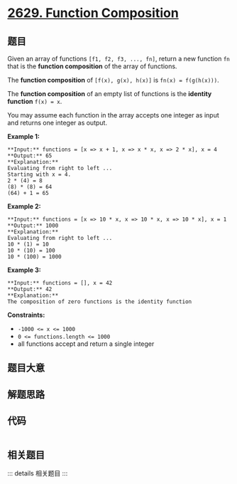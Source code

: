 # [2629. Function Composition](https://leetcode.com/problems/function-composition)

## 题目

Given an array of functions `[f1, f2, f3, ..., fn]`, return a new function
`fn` that is the **function  composition** of the array of functions.

The  **function  composition** of `[f(x), g(x), h(x)]` is `fn(x) =
f(g(h(x)))`.

The  **function  composition** of an empty list of functions is the
**identity function**  `f(x) = x`.

You may assume each function in the array accepts one integer as input and
returns one integer as output.



**Example 1:**

    
    
    **Input:** functions = [x => x + 1, x => x * x, x => 2 * x], x = 4
    **Output:** 65
    **Explanation:**
    Evaluating from right to left ...
    Starting with x = 4.
    2 * (4) = 8
    (8) * (8) = 64
    (64) + 1 = 65
    

**Example 2:**

    
    
    **Input:** functions = [x => 10 * x, x => 10 * x, x => 10 * x], x = 1
    **Output:** 1000
    **Explanation:**
    Evaluating from right to left ...
    10 * (1) = 10
    10 * (10) = 100
    10 * (100) = 1000
    

**Example 3:**

    
    
    **Input:** functions = [], x = 42
    **Output:** 42
    **Explanation:**
    The composition of zero functions is the identity function



**Constraints:**

  * `-1000 <= x <= 1000`
  * `0 <= functions.length <= 1000`
  * all functions accept and return a single integer


## 题目大意

## 解题思路

## 代码

```javascript

```

## 相关题目

::: details 相关题目
:::
